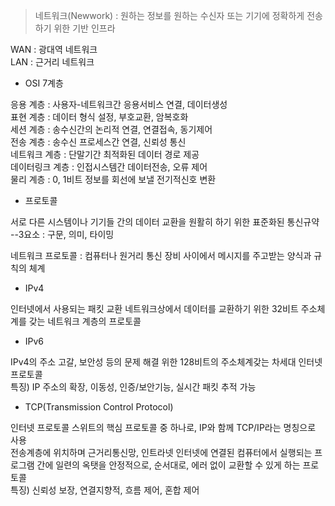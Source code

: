 > 네트워크(Newwork) : 원하는 정보를 원하는 수신자 또는 기기에 정확하게 전송하기 위한 기반 인프라

WAN : 광대역 네트워크  
LAN : 근거리 네트워크

* OSI 7계층

응용 계층 : 사용자-네트워크간 응용서비스 연결, 데이터생성  
표현 계층 : 데이터 형식 설정, 부호교환, 암복호화  
세션 계층 : 송수신간의 논리적 연결, 연결접속, 동기제어  
전송 계층 : 송수신 프로세스간 연결, 신뢰성 통신   
네트워크 계층 : 단말기간 최적화된 데이터 경로 제공   
데이터링크 계층 : 인접시스템간 데이터전송, 오류 제어  
물리 계층 : 0, 1비트 정보를 회선에 보낼 전기적신호 변환  

* 프로토콜

서로 다른 시스템이나 기기들 간의 데이터 교환을 원활히 하기 위한 표준화된 통신규약  
--3요소 : 구문, 의미, 타이밍

네트워크 프로토콜 : 컴퓨터나 원거리 통신 장비 사이에서 메시지를 주고받는 양식과 규칙의 체계

* IPv4

인터넷에서 사용되는 패킷 교환 네트워크상에서 데이터를 교환하기 위한 32비트 주소체계를 갖는 네트워크 계층의 프로토콜

* IPv6

IPv4의 주소 고갈, 보안성 등의 문제 해결 위한 128비트의 주소체계갖는 차세대 인터넷 프로토콜  
특징) IP 주소의 확장, 이동성, 인증/보안기능, 실시간 패킷 추적 가능

* TCP(Transmission Control Protocol)

인터넷 프로토콜 스위트의 핵심 프로토콜 중 하나로, IP와 함께 TCP/IP라는 명칭으로 사용  
전송계층에 위치하며 근거리통신망, 인트라넷 인터넷에 연결된 컴퓨터에서 실행되는 프로그램 간에 일련의 옥탯을 안정적으로, 순서대로, 에러 없이 교환할 수 있게 하는 프로토콜  
특징) 신뢰성 보장, 연결지향적, 흐름 제어, 혼합 제어